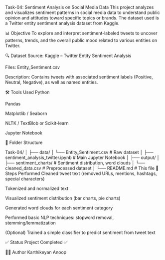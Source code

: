 Task-04: Sentiment Analysis on Social Media Data
This project analyzes and visualizes sentiment patterns in social media data to understand public opinion and attitudes toward specific topics or brands. The dataset used is a Twitter entity sentiment analysis dataset from Kaggle.

📊 Objective
To explore and interpret sentiment-labeled tweets to uncover patterns, trends, and the overall public mood related to various entities on Twitter.

🔍 Dataset
Source: Kaggle – Twitter Entity Sentiment Analysis

Files: Entity_Sentiment.csv

Description: Contains tweets with associated sentiment labels (Positive, Neutral, Negative), as well as named entities.

🛠️ Tools Used
Python

Pandas

Matplotlib / Seaborn

NLTK / TextBlob or Scikit-learn

Jupyter Notebook

📁 Folder Structure

Task-04/
│
├── data/
│   └── Entity_Sentiment.csv         # Raw dataset
│
├── sentiment_analysis_twitter.ipynb  # Main Jupyter Notebook
│
├── output/
│   ├── sentiment_charts/           # Sentiment distribution, word clouds
│   └── cleaned_data.csv            # Preprocessed dataset
│
└── README.md                        # This file
🔧 Steps Performed
Cleaned tweet text (removed URLs, mentions, hashtags, special characters)

Tokenized and normalized text

Visualized sentiment distribution (bar charts, pie charts)

Generated word clouds for each sentiment category

Performed basic NLP techniques: stopword removal, stemming/lemmatization

(Optional) Trained a simple classifier to predict sentiment from tweet text


✅ Status
Project Completed ✅

🙋‍♂️ Author
Karthikeyan Anoop
